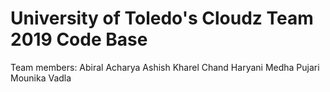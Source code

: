 # University of Toledo's Cloudz Team 2019 Code Base

Team members:
Abiral Acharya
Ashish Kharel
Chand Haryani
Medha Pujari
Mounika Vadla
